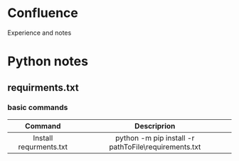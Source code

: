 # Confluence
Experience and notes
# Python notes
## requirments.txt
### basic commands
|Command|Descriprion|
|:-----------------------------:|:-----------------------------------:|
|Install requrments.txt|python -m pip install -r pathToFile\requirements.txt|
